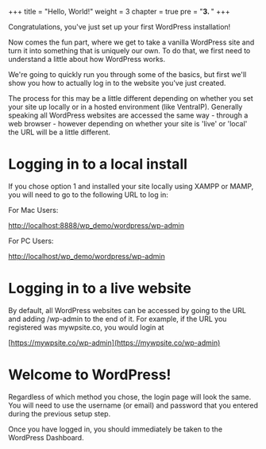 +++
title = "Hello, World!"
weight = 3
chapter = true
pre = "<b>3. </b>"
+++

Congratulations, you've just set up your first WordPress installation!

Now comes the fun part, where we get to take a vanilla WordPress site and turn it into something that is uniquely our own. To do that, we first need to understand a little about how WordPress works.

We're going to quickly run you through some of the basics, but first we'll show you how to actually log in to the website you've just created.

The process for this may be a little different depending on whether you set your site up locally or in a hosted environment (like VentraIP). Generally speaking all WordPress websites are accessed the same way - through a web browser - however depending on whether your site is 'live' or 'local' the URL will be a little different.

# Logging in to a local install

If you chose option 1 and installed your site locally using XAMPP or MAMP, you will need to go to the following URL to log in:

For Mac Users:

[http://localhost:8888/wp_demo/wordpress/wp-admin](http://localhost:8888/wp_demo/wordpress/wp-admin)

For PC Users:

[http://localhost/wp_demo/wordpress/wp-admin](http://localhost/wp_demo/wordpress/wp-admin)

# Logging in to a live website

By default, all WordPress websites can be accessed by going to the URL and adding /wp-admin to the end of it. For example, if the URL you registered was mywpsite.co, you would login at

[https://mywpsite.co/wp-admin](https://mywpsite.co/wp-admin)

# Welcome to WordPress!

Regardless of which method you chose, the login page will look the same. You will need to use the username (or email) and password that you entered during the previous setup step.

 Once you have logged in, you should immediately be taken to the WordPress Dashboard.